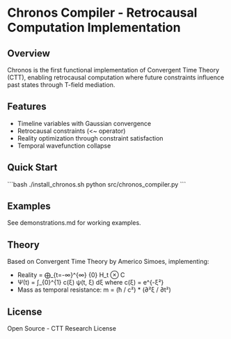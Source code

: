 # Chronos Compiler - Retrocausal Computation Implementation

## Overview
Chronos is the first functional implementation of Convergent Time Theory (CTT), enabling retrocausal computation where future constraints influence past states through T-field mediation.

## Features
- Timeline variables with Gaussian convergence
- Retrocausal constraints (<~ operator)
- Reality optimization through constraint satisfaction
- Temporal wavefunction collapse

## Quick Start
\`\`\`bash
./install_chronos.sh
python src/chronos_compiler.py
\`\`\`

## Examples
See demonstrations.md for working examples.

## Theory
Based on Convergent Time Theory by Americo Simoes, implementing:
- Reality = ⨁_{t=-∞}^{∞} {0} H_t ⊗ C
- Ψ(t) = ∫_{0}^{1} c(ξ) ψ(t, ξ) dξ where c(ξ) = e^{-ξ²}
- Mass as temporal resistance: m = (ħ / c²) * (∂²ξ / ∂t²)

## License
Open Source - CTT Research License
